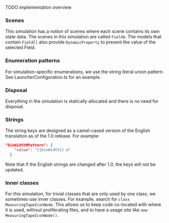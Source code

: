 TODO implementation overview

### Scenes

This simulation has a notion of scenes where each scene contains its own state data. The scenes in this simulation are
called `Field`s. The models that contain `Field[]` also provide `DynamicProperty` to present the value of the selected
Field.

### Enumeration patterns

For simulation-specific enumerations, we use the string literal union pattern. See LauncherConfiguration.ts for an
example.

### Disposal

Everything in the simulation is statically allocated and there is no need for disposal.

### Strings

The string keys are designed as a camel-cased version of the English translation as of the 1.0 release. For example:

```json
"binWidthMPattern": {
    "value": "{{binWidth}} m"
  }
```

Note that if the English strings are changed after 1.0, the keys will not be updated.

### Inner classes

For this simulation, for trivial classes that are only used by one class, we sometimes use inner classes. For example, search for
`class MeasuringTapeIconNode`.  This allows us to keep code co-located with where it is used, without proliferating
files, and to have a usage site like `new MeasuringTapeIconNode()`.
